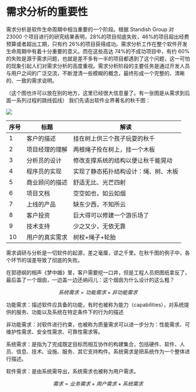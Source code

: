 # 需求分析的重要性

需求分析是软件生命周期中相当重要的一个阶段。根据 Standish Group 对 23000 个项目进行的研究结果表明，28%的项目彻底失败，46%的项目超出经费预算或者超出工期，只有约 26%的项目获得成功。需求分析工作在整个软件开发生命周期中有着十分重要的意义。而在这些高达 74%的不成功项目中，有约 60%的失败是源于需求问题，也就是差不多有一半的项目都遇到了这个问题，这一可怕的现象引起人们对需求分析的高度重视。需求分析阶段的主要任务是通过开发人员与用户之间的广泛交流，不断澄清一些模糊的概念，最终形成一个完整的、清晰的、一致的需求说明。

（这个图也许可以放在别的地方，这里已经很大信息量了。有一张图是从需求到后面一系列过程的跳线弧线）
我们先请出软件业界著名的秋千图：

<image src="Images/swing.png">

|序号|标题|解读|
|--|--|--|
|1|客户的描述|挂在树上供三个孩子玩耍的秋千|
|2|项目经理的理解|两根绳子拴在树上，挂一个木板|
|3|分析员的设计|修改支撑系统的结构以便让秋千能晃动|
|4|程序员的实现|实现了静态拓扑结构设计：绳、树、木板|
|5|商业顾问的描述|舒适无比、光芒四射|
|6|项目文档|空空如也，如云如烟|
|7|上线的产品|缺东少西，不知所云|
|8|客户投资|巨大得可以修建一个游乐场了|
|9|技术支持|少之又少，无依无靠|
|10|用户的真实需求|树杈+绳子+轮胎|

需求调研与分析是一切软件的起源，差之毫厘，谬之千里。在秋千图的例子中，各个环节的误差导致了彻底的失败。

在郭德纲的相声《梦中婚》里，客户需要挖一口井，但是工程人员把图纸拿反了，最后盖了一个烟囱，一边盖一边还纳闷儿：这个烟囱为什么设计的这么粗？


$$
系统需求 = 功能需求 + 非功能需求
$$

功能需求：描述软件应具备的功能，有时也被称为能力（capabilities），对系统提供的服务、功能以及系统在特定条件下的行为的描述

非功能需求：对软件进行约束，也被称为质量需求可以进一步分为：性能需求、可维护性需求、安全性需求、可靠性需求等。

系统需求：是指为了完成既定目标而相互协作的构建集合，包括硬件、软件、人员、信息、技术、设施、服务、其它支持构件。系统需求是把系统作为一个整体进行描述。

软件需求：是由系统需导出，系统需求也被称为用户需求。

$$
需求 = 业务需求 + 用户需求 + 系统需求
$$